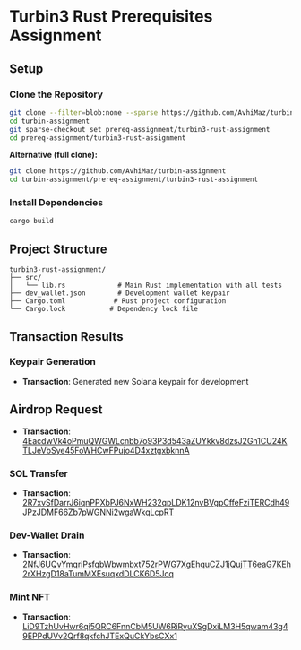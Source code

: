 # Turbin3 Rust Prerequisites Assignment

## Setup

### Clone the Repository
```bash
git clone --filter=blob:none --sparse https://github.com/AvhiMaz/turbin-assignment
cd turbin-assignment
git sparse-checkout set prereq-assignment/turbin3-rust-assignment
cd prereq-assignment/turbin3-rust-assignment
```

**Alternative (full clone):**
```bash
git clone https://github.com/AvhiMaz/turbin-assignment
cd turbin-assignment/prereq-assignment/turbin3-rust-assignment
```

### Install Dependencies
```bash
cargo build
```

## Project Structure

```
turbin3-rust-assignment/
├── src/
│   └── lib.rs             # Main Rust implementation with all tests
├── dev_wallet.json        # Development wallet keypair
├── Cargo.toml            # Rust project configuration
└── Cargo.lock           # Dependency lock file
```

## Transaction Results

### Keypair Generation
- **Transaction**: Generated new Solana keypair for development

## Airdrop Request  
- **Transaction**: [4EacdwVk4oPmuQWGWLcnbb7o93P3d543aZUYkkv8dzsJ2Gn1CU24KTLJeVbSye45FoWHCwFPujo4D4xztgxbknnA](https://explorer.solana.com/tx/4EacdwVk4oPmuQWGWLcnbb7o93P3d543aZUYkkv8dzsJ2Gn1CU24KTLJeVbSye45FoWHCwFPujo4D4xztgxbknnA?cluster=devnet)

### SOL Transfer
- **Transaction**: [2R7xvSfDarrJ6iqnPPXbPJ6NxWH232qpLDK12nvBVgpCffeFziTERCdh49JPzJDMF66Zb7pWGNNi2wgaWkqLcpRT](https://explorer.solana.com/tx/2R7xvSfDarrJ6iqnPPXbPJ6NxWH232qpLDK12nvBVgpCffeFziTERCdh49JPzJDMF66Zb7pWGNNi2wgaWkqLcpRT?cluster=devnet)

### Dev-Wallet Drain
- **Transaction**: [2NfJ6UQvYmqriPsfqbWbwmbxt752rPWG7XgEhquCZJ1jQujTT6eaG7KEh2rXHzgD18aTumMXEsuqxdDLCK6D5Jcq](https://explorer.solana.com/tx/2NfJ6UQvYmqriPsfqbWbwmbxt752rPWG7XgEhquCZJ1jQujTT6eaG7KEh2rXHzgD18aTumMXEsuqxdDLCK6D5Jcq?cluster=devnet)

### Mint NFT
- **Transaction**: [LiD9TzhUvHwr6qi5QRC6FnnCbM5UW6RiRyuXSgDxiLM3H5qwam43g49EPPdUVv2Qrf8qkfchJTExQuCkYbsCXx1](https://explorer.solana.com/tx/LiD9TzhUvHwr6qi5QRC6FnnCbM5UW6RiRyuXSgDxiLM3H5qwam43g49EPPdUVv2Qrf8qkfchJTExQuCkYbsCXx1?cluster=devnet)